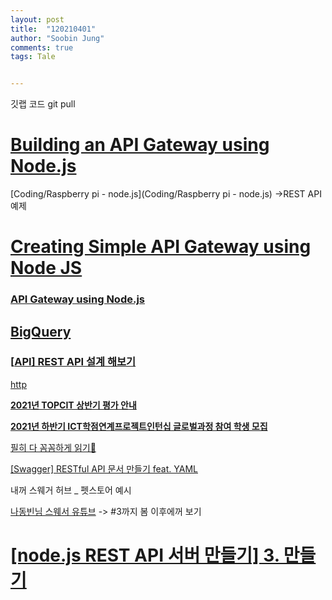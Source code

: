 ```yaml
---
layout: post
title:  "120210401"
author: "Soobin Jung"
comments: true
tags: Tale


---
```


깃랩 코드  git pull

# [Building an API Gateway using Node.js](https://blog.risingstack.com/building-an-api-gateway-using-nodejs/)



[Coding/Raspberry pi - node.js](Coding/Raspberry pi - node.js) ->REST API 예제

# [Creating Simple API Gateway using Node JS](https://hackernoon.com/creating-simple-api-gateway-using-node-js-6d5933c214b8)



### [API Gateway using Node.js](https://jsoboro.tistory.com/158)

## [BigQuery](https://cloud.google.com/bigquery/?utm_source=google&utm_medium=cpc&utm_campaign=japac-KR-all-en-dr-bkws-all-super-trial-b-dr-1009882&utm_content=text-ad-none-none-DEV_c-CRE_296130718740-ADGP_Hybrid%20%7C%20BKWS%20-%20BMM%20%7C%20Txt%20~%20Data%20Analytics%20~%20BigQuery_BigQuery-big%20query-KWID_43700037032200993-kwd-69378810644&userloc_1030718-network_g&utm_term=KW_%2Bbig%20%2Bquery&gclsrc=aw.ds&&gclid=Cj0KCQjwjPaCBhDkARIsAISZN7TidfvcZWV9KIklMJ7Sxy6v8eHF1SR4t9Nlud0MvmRWeKlBVw9SrFYaAvnPEALw_wcB#section-8)

### [[API\] REST API 설계 해보기](https://digitalbourgeois.tistory.com/54)

[http](https://onnons.tistory.com/244?category=805756)

[**2021년 TOPCIT 상반기 평가 안내**](https://sw7up.cbnu.ac.kr/community/notice/604afaa0f7b9274da64e86db)

[**2021년 하반기 ICT학점연계프로젝트인턴십 글로벌과정 참여 학생 모집**](https://sw7up.cbnu.ac.kr/community/notice/60544385f7b9274da64e86de)

[필히 다 꼼꼼하게 읽기🌟](https://cloud.google.com/bigquery/docs/loading-data?hl=ko#loading_denormalized_nested_and_repeated_data)

[[Swagger] RESTful API 문서 만들기 feat. YAML](https://sanghaklee.tistory.com/50)

내꺼 스웨거 허브 _ 펫스토어 예시

[나동빈님 스웨서 유튜브](https://www.youtube.com/watch?v=qVKB1pS9jko) -> #3까지 봄 이후에꺼 보기

# [[node.js REST API 서버 만들기] 3. 만들기](https://velog.io/@wimes/node.js-REST-API-%EC%84%9C%EB%B2%84-%EB%A7%8C%EB%93%A4%EA%B8%B0-3.-%EB%A7%8C%EB%93%A4%EA%B8%B0)

